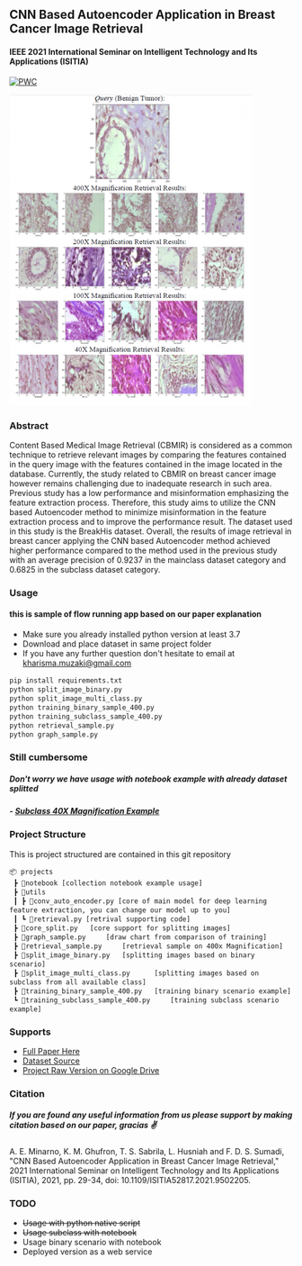 ## CNN Based Autoencoder Application in Breast Cancer Image Retrieval
#### IEEE 2021 International Seminar on Intelligent Technology and Its Applications (ISITIA)
[![PWC](https://img.shields.io/endpoint.svg?url=https://paperswithcode.com/badge/cnn-based-autoencoder-application-in-breast/medical-image-retrieval-on-breakhis)](https://paperswithcode.com/sota/medical-image-retrieval-on-breakhis?p=cnn-based-autoencoder-application-in-breast)

![alt text](./assets/app.png "RETRIEVAL")

### Abstract
Content Based Medical Image Retrieval (CBMIR) is considered as a common technique to retrieve relevant images by comparing the features contained in the query image with the features contained in the image located in the database. Currently, the study related to CBMIR on breast cancer image however remains challenging due to inadequate research in such area. Previous study has a low performance and misinformation emphasizing the feature extraction process. Therefore, this study aims to utilize the CNN based Autoencoder method to minimize misinformation in the feature extraction process and to improve the performance result. The dataset used in this study is the BreakHis dataset. Overall, the results of image retrieval in breast cancer applying the CNN based Autoencoder method achieved higher performance compared to the method used in the previous study with an average precision of 0.9237 in the mainclass dataset category and 0.6825 in the subclass dataset category.

### Usage
#### this is sample of flow running app based on our paper explanation
- Make sure you already installed python version at least 3.7
- Download and place dataset in same project folder
- If you have any further question don't hesitate to email at kharisma.muzaki@gmail.com
```
pip install requirements.txt
python split_image_binary.py
python split_image_multi_class.py
python training_binary_sample_400.py
python training_subclass_sample_400.py
python retrieval_sample.py
python graph_sample.py
```
### Still cumbersome
##### Don't worry we have usage with notebook example with already dataset splitted
##### - [Subclass 40X Magnification Example](notebook/Example_Usage_of_Subclass.ipynb)

### Project Structure
This is project structured are contained in this git repository
```
📦 projects
 ┣ 📂notebook [collection notebook example usage]
 ┣ 📂utils
 ┃ ┣ 📜conv_auto_encoder.py [core of main model for deep learning feature extraction, you can change our model up to you]
 ┃ ┗ 📜retrieval.py [retrival supporting code]
 ┣ 📜core_split.py   [core support for splitting images]
 ┣ 📜graph_sample.py     [draw chart from comparison of training]
 ┣ 📜retrieval_sample.py     [retrieval sample on 400x Magnification]
 ┣ 📜split_image_binary.py   [splitting images based on binary scenario]
 ┣ 📜split_image_multi_class.py      [splitting images based on subclass from all available class]
 ┣ 📜training_binary_sample_400.py   [training binary scenario example]
 ┗ 📜training_subclass_sample_400.py     [training subclass scenario example]
```

### Supports
- [Full Paper Here](https://ieeexplore.ieee.org/document/9502205)
- [Dataset Source](https://web.inf.ufpr.br/vri/databases/breast-cancer-histopathological-database-breakhis/)
- [Project Raw Version on Google Drive](https://drive.google.com/drive/folders/1oQXs24X8BIA4CqllPUQTk4PWDdTbJREf?usp=sharing)

### Citation
##### If you are found any useful information from us please support by making citation based on our paper, gracias ✌
A. E. Minarno, K. M. Ghufron, T. S. Sabrila, L. Husniah and F. D. S. Sumadi, "CNN Based Autoencoder Application in Breast Cancer Image Retrieval," 2021 International Seminar on Intelligent Technology and Its Applications (ISITIA), 2021, pp. 29-34, doi: 10.1109/ISITIA52817.2021.9502205.

### TODO
- ~~Usage with python native script~~
- ~~Usage subclass with notebook~~
- Usage binary scenario with notebook
- Deployed version as a web service
